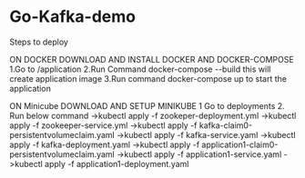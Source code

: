 # Go-Kafka-demo
Steps to deploy 

ON DOCKER
DOWNLOAD AND INSTALL DOCKER AND DOCKER-COMPOSE 
1.Go to /application
2.Run Command
      docker-compose --build
      this will create application image
3.Run command
      docker-compose up
      to start the application 
      
ON Minicube 
DOWNLOAD AND SETUP MINIKUBE 
1  Go to deployments
2. Run below command
    ->kubectl apply -f zookeper-deployment.yml
    ->kubectl apply -f zookeeper-service.yml
    ->kubectl apply -f kafka-claim0-persistentvolumeclaim.yaml
    ->kubectl apply -f kafka-service.yaml
    ->kubectl apply -f kafka-deployment.yaml
    ->kubectl apply -f application1-claim0-persistentvolumeclaim.yaml
    ->kubectl apply -f application1-service.yaml
    ->kubectl apply -f application1-deployment.yaml
